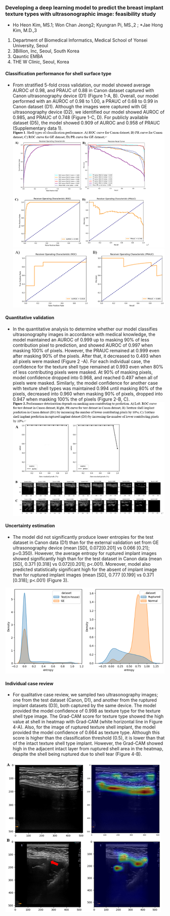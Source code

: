 ### Developing a deep learning model to predict the breast implant texture types with ultrasonographic image: feasibility study 
- Ho Heon Kim, MS.1; Won Chan Jeong2;  Kyungran Pi, MS.,2 ; *Jae Hong Kim, M.D.,3
1. Department of Biomedical Informatics, Medical School of Yonsei University, Seoul
2. 3Billion, Inc, Seoul, South Korea
3. Qauntic EMBA
4. THE W Clinic, Seoul, Korea


#### Classification performance for shell surface type 
- From stratified 5-fold cross validation, our model showed average AUROC of 0.98, and PRAUC of 0.88 in Canon dataset captured with Canon ultrasonography device (D1) (Figure 1-A, B). Overall, our model performed with an AUROC of 0.98 to 1.00, a PRAUC of 0.68 to 0.99 in Canon dataset (D1). Although the images were captured with GE ultrasonography device (D2), we identified our model showed AUROC of 0.985, and PRAUC of 0.748 (Figure 1-C, D). For publicly available dataset (D5), the model showed 0.909 of AUROC and 0.958 of PRAUC (Supplementary data 1).
![Figure 1](data/readme/figure1.png)
![Supplementary Figure 1](data/readme/supplementary_figure_1.png)


#### Quantitative validation
- In the quantitative analysis to determine whether our model classifies ultrasonography images in accordance with medical knowledge, the model maintained an AUROC of 0.999 up to masking 90% of less contribution pixel to prediction, and showed AUROC of 0.997 when masking 100% of pixels. However, the PRAUC remained at 0.999 even after masking 90% of the pixels. After that, it decreased to 0.493 when all pixels were masked (Figure 2 -A). For each individual case, the confidence for the texture shell type remained at 0.993 even when 80% of less contributing pixels were masked. At 90% of masking pixels, model confidence dropped into 0.968, and reached 0.497 when all of pixels were masked. Similarly, the model confidence for another case with texture shell types was maintained 0.994 until masking 80% of the pixels, decreased into 0.960 when masking 90% of pixels, dropped into 0.947 when masking 100% the of pixels (Figure 2-B, C).
![alt text](data/readme/figure2.png)


#### Uncertainty estimation
- The model did not significantly produce lower entropies for the test dataset in Canon data (D1) than for the external validation set from GE ultrasonography device (mean [SD], 0.072[0.201] vs 0.066 [0.21]; p=0.350). However, the average entropy for ruptured implant images showed significantly high than for the test dataset in Canon data (mean [SD], 0.371 [0.318] vs 0.072[0.201]; p<.001). Moreover, model also predicted statistically significant high for the absent of implant image than for ruptured implant images (mean [SD], 0.777 [0.199] vs 0.371 [0.318]; p<.001) (Figure 3).

![alt text](data/readme/figure3.png)


#### Individual case review
- For qualitative case review, we sampled two ultrasonography images; one from the test dataset (Canon, D1), and another from the ruptured implant datasets (D3), both captured by the same device. The model provided the model confidence of 0.998 as texture type for the texture shell type image. The Grad-CAM score for texture type showed the high value at shell in heatmap with Grad-CAM (white horizontal line in Figure 4-A). Also, for the image of ruptured texture shell implant, the model provided the model confidence of 0.664 as texture type. Although this score is higher than the classification threshold (0.5), it is lower than that of the intact texture shell type implant. However, the Grad-CAM showed high in the adjacent intact layer from ruptured shell area in the heatmap, despite the shell being ruptured due to shell tear (Figure 4-B).

![alt text](data/readme/figure4.png)